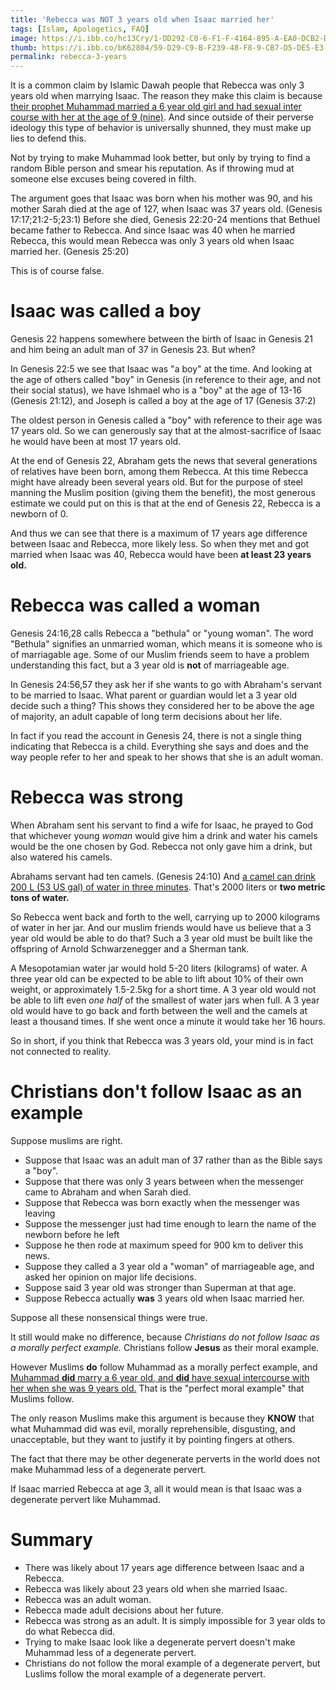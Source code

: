 ```yaml
---
title: 'Rebecca was NOT 3 years old when Isaac married her'
tags: [Islam, Apologetics, FAQ]
image: https://i.ibb.co/hc13Cry/1-DD292-C0-6-F1-F-4164-895-A-EA0-DCB2-DE21-C.jpg
thumb: https://i.ibb.co/bK62804/59-D29-C9-B-F239-48-F8-9-CB7-D5-DE5-E3-E5141.jpg
permalink: rebecca-3-years
---
```


It is a common claim by Islamic Dawah people that Rebecca was only 3 years old when marrying Isaac. The reason they make this claim is because [their prophet Muhammad married a 6 year old girl and had sexual inter course with her at the age of 9 (nine)](/quran-and-hadiths#child-sexual-abuse). And since outside of their perverse ideology this type of behavior is universally shunned, they must make up lies to defend this.

Not by trying to make Muhammad look better, but only by trying to find a random Bible person and smear his reputation. As if throwing mud at someone else excuses being covered in filth.

The argument goes that Isaac was born when his mother was 90, and his mother Sarah died at the age of 127, when Isaac was 37 years old. (Genesis 17:17;21:2-5;23:1) Before she died,  Genesis 22:20-24 mentions that Bethuel became father to Rebecca. And since Isaac was 40 when he married Rebecca, this would mean Rebecca was only 3 years old when Isaac married her. (Genesis 25:20)

This is of course false.

# Isaac was called a boy

Genesis 22 happens somewhere between the birth of Isaac in Genesis 21 and him being an adult man of 37 in Genesis 23. But when?

In Genesis 22:5 we see that Isaac was "a boy" at the time. And looking at the age of others called "boy" in Genesis (in reference to their age, and not their social status), we have Ishmael who is a "boy" at the age of 13-16 (Genesis 21:12), and Joseph is called a boy at the age of 17 (Genesis 37:2)

The oldest person in Genesis called a "boy" with reference to their age was 17 years old. 
So we can generously say that at the almost-sacrifice of Isaac he would have been at most 17 years old.

At the end of Genesis 22, Abraham gets the news that several generations of relatives have been born, among them Rebecca. At this time Rebecca might have already been several years old. But for the purpose of steel manning the Muslim position (giving them the benefit), the most generous estimate we could put on this is that at the end of Genesis 22, Rebecca is a newborn of 0.

And thus we can see that there is a maximum of 17 years age difference between Isaac and Rebecca, more likely less. So when they met and got married when Isaac was 40, Rebecca would have been **at least 23 years old.**

# Rebecca was called a woman

Genesis 24:16,28 calls Rebecca a "bethula" or "young woman". The word "Bethula" signifies an unmarried woman, which means it is someone who is of marriagable age. Some of our Muslim friends seem to have a problem understanding this fact, but a 3 year old is **not** of marriageable age.

In Genesis 24:56,57 they ask her if she wants to go with Abraham's servant to be married to Isaac. What parent or guardian would let a 3 year old decide such a thing? This shows they considered her to be above the age of majority, an adult capable of long term decisions about her life.

In fact if you read the account in Genesis 24, there is not a single thing indicating that Rebecca is a child. Everything she says and does and the way people refer to her and speak to her shows that she is an adult woman.

# Rebecca was strong

When Abraham sent his servant to find a wife for Isaac, he prayed to God that whichever young *woman* would give him a drink and water his camels would be the one chosen by God. Rebecca not only gave him a drink, but also watered his camels. 

Abrahams servant had ten camels. (Genesis 24:10) And [a camel can drink 200 L (53 US gal) of water in three minutes](https://en.wikipedia.org/wiki/Camel). That's 2000 liters or **two metric tons of water.**

So Rebecca went back and forth to the well, carrying up to 2000 kilograms of water in her jar. And our muslim friends would have us believe that a 3 year old would be able to do that? Such a 3 year old must be built like the offspring of Arnold Schwarzenegger and a Sherman tank. 


A Mesopotamian water jar would hold 5-20 liters (kilograms) of water. A three year old can be expected to be able to lift about 10% of their own weight, or approximately 1.5-2.5kg for a short time. A 3 year old would not be able to lift even *one half* of the smallest of water jars when full. A 3 year old would have to go back and forth between the well and the camels at least a thousand times. If she went once a minute it would take her 16 hours.

So in short, if you think that Rebecca was 3 years old, your mind is in fact not connected to reality. 

# Christians don't follow Isaac as an example

Suppose muslims are right.


- Suppose that Isaac was an adult man of 37 rather than as the Bible says a "boy".
- Suppose that there was only 3 years between when the messenger came to Abraham and when Sarah died. 
- Suppose that Rebecca was born exactly when the messenger was leaving
- Suppose the messenger just had time enough to learn the name of the newborn before he left
- Suppose he then rode at maximum speed for 900 km to deliver this news.
- Suppose they called a 3 year old a "woman" of marriageable age, and asked her opinion on major life decisions.
- Suppose said 3 year old was stronger than Superman at that age. 
- Suppose Rebecca actually **was** 3 years old when Isaac married her. 

Suppose all these nonsensical things were true. 

It still would make no difference, because *Christians do not follow Isaac as a morally perfect example.* Christians follow **Jesus** as their moral example.

However Muslims **do** follow Muhammad as a morally perfect example, and [Muhammad **did** marry a 6 year old, and **did** have sexual intercourse with her when she was 9 years old.](/islam/muhammad/#child-sexual-abuse) That is the "perfect moral example" that Muslims follow.

The only reason Muslims make this argument is because they **KNOW** that what Muhammad did was evil, morally reprehensible, disgusting, and unacceptable, but they want to justify it by pointing fingers at others. 

The fact that there may be other degenerate perverts in the world does not make Muhammad less of a degenerate pervert. 

If Isaac married Rebecca at age 3, all it would mean is that Isaac was a degenerate pervert like Muhammad.

# Summary

- There was likely about 17 years age difference between Isaac and a Rebecca.
- Rebecca was likely about 23 years old when she married Isaac.
- Rebecca was an adult woman.
- Rebecca made adult decisions about her future.
- Rebecca was strong as an adult. It is simply impossible for 3 year olds to do what Rebecca did.
- Trying to make Isaac look like a degenerate pervert doesn't make Muhammad less of a degenerate pervert.
- Christians do not follow the moral example of a degenerate pervert, but Luslims follow the moral example of a degenerate pervert.
